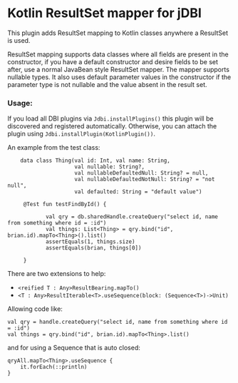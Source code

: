 Kotlin ResultSet mapper for jDBI
================================

This plugin adds ResultSet mapping to Kotlin classes anywhere a ResultSet is used.

ResultSet mapping supports data classes where all fields are present in the constructor, 
if you have a default constructor and desire fields to be set after, use a normal JavaBean style 
ResultSet mapper. The mapper supports nullable types.  It also uses default parameter values in 
the constructor if the parameter type is not nullable and the value absent in the result set.


### Usage:

If you load all DBI plugins via
`Jdbi.installPlugins()` this plugin will be discovered and registered automatically.
Otherwise, you can attach the plugin using `Jdbi.installPlugin(KotlinPlugin())`.

An example from the test class:

```
    data class Thing(val id: Int, val name: String,
                     val nullable: String?,
                     val nullableDefaultedNull: String? = null,
                     val nullableDefaultedNotNull: String? = "not null",
                     val defaulted: String = "default value")

     @Test fun testFindById() {
    
            val qry = db.sharedHandle.createQuery("select id, name from something where id = :id")
            val things: List<Thing> = qry.bind("id", brian.id).mapTo<Thing>().list()
            assertEquals(1, things.size)
            assertEquals(brian, things[0])
    
     } 
```

There are two extensions to help:

* `<reified T : Any>ResultBearing.mapTo()`
* `<T : Any>ResultIterable<T>.useSequence(block: (Sequence<T>)->Unit)` 

Allowing code like:

```
val qry = handle.createQuery("select id, name from something where id = :id")
val things = qry.bind("id", brian.id).mapTo<Thing>.list()
```

and for using a Sequence that is auto closed:

```
qryAll.mapTo<Thing>.useSequence {
    it.forEach(::println)
}
```

